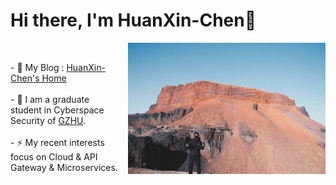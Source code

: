 # Hi there, I'm HuanXin-Chen👋

<!--
**HuanXin-Chen/HuanXin-Chen** is a ✨ _special_ ✨ repository because its `README.md` (this file) appears on your GitHub profile.

Here are some ideas to get you started:

- 🔭 I’m currently working on AICG
- 🌱 I’m currently learning Java
- 👯 I’m looking to collaborate on ...
- 🤔 I’m looking for help with ...
- 💬 Ask me about ...
- 📫 How to reach me: ...
- 😄 Pronouns: ...
- ⚡ Fun fact: ...
-->
<div style="width:100%; height:450px;">
    <img align="right" src="me.jpg" style="height:210px; margin-left: 10px;" />
    <div id="introduction" style="margin-right: 0px">
	<br/>
        <p>
            - 🔭 My Blog : <a href="https://huanxin-chen.github.io">HuanXin-Chen's Home</a> <br/><br/>
	    - 🌱 I am a graduate student in Cyberspace Security of <a href="https://wyy.gzhu.edu.cn/">GZHU</a>. <br/><br/>
            - ⚡ My recent interests focus on Cloud & API Gateway & Microservices. <br/>
        </p>
    </div>
</div>



